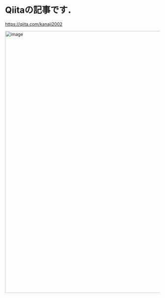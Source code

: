 # Qiitaの記事です．
https://qiita.com/kanaji2002


<img width="1205" height="851" alt="image" src="https://github.com/user-attachments/assets/7bde7e58-f940-40a6-9e76-32321193564d" />
